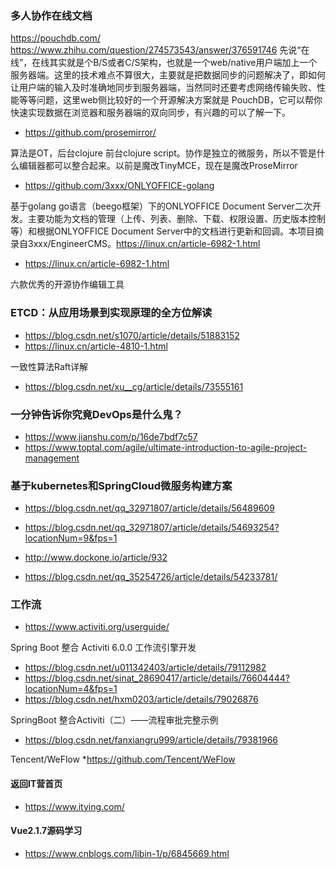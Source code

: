 ### 多人协作在线文档
https://pouchdb.com/
https://www.zhihu.com/question/274573543/answer/376591746
先说“在线”，在线其实就是个B/S或者C/S架构，也就是一个web/native用户端加上一个服务器端。这里的技术难点不算很大，主要就是把数据同步的问题解决了，即如何让用户端的输入及时准确地同步到服务器端，当然同时还要考虑网络传输失败、性能等等问题，这里web侧比较好的一个开源解决方案就是 PouchDB，它可以帮你快速实现数据在浏览器和服务器端的双向同步，有兴趣的可以了解一下。
- https://github.com/prosemirror/ 

算法是OT，后台clojure 前台clojure script。协作是独立的微服务，所以不管是什么编辑器都可以整合起来。以前是魔改TinyMCE，现在是魔改ProseMirror

- https://github.com/3xxx/ONLYOFFICE-golang

基于golang go语言（beego框架）下的ONLYOFFICE Document Server二次开发。主要功能为文档的管理（上传、列表、删除、下载、权限设置、历史版本控制等）和根据ONLYOFFICE Document Server中的文档进行更新和回调。本项目摘录自3xxx/EngineerCMS。https://linux.cn/article-6982-1.html

- https://linux.cn/article-6982-1.html

六款优秀的开源协作编辑工具

### ETCD：从应用场景到实现原理的全方位解读
- https://blog.csdn.net/s1070/article/details/51883152
- https://linux.cn/article-4810-1.html

一致性算法Raft详解
- https://blog.csdn.net/xu__cg/article/details/73555161

### 一分钟告诉你究竟DevOps是什么鬼？
- https://www.jianshu.com/p/16de7bdf7c57
- https://www.toptal.com/agile/ultimate-introduction-to-agile-project-management

### 基于kubernetes和SpringCloud微服务构建方案
- https://blog.csdn.net/qq_32971807/article/details/56489609
- https://blog.csdn.net/qq_32971807/article/details/54693254?locationNum=9&fps=1 

- http://www.dockone.io/article/932
- https://blog.csdn.net/qq_35254726/article/details/54233781/

### 工作流
* https://www.activiti.org/userguide/



Spring Boot 整合 Activiti 6.0.0 工作流引擎开发
* https://blog.csdn.net/u011342403/article/details/79112982
* https://blog.csdn.net/sinat_28690417/article/details/76604444?locationNum=4&fps=1
* https://blog.csdn.net/hxm0203/article/details/79026876

SpringBoot 整合Activiti（二）——流程审批完整示例
* https://blog.csdn.net/fanxiangru999/article/details/79381966

Tencent/WeFlow
*https://github.com/Tencent/WeFlow

#### 返回IT营首页
* https://www.itying.com/

#### Vue2.1.7源码学习
* https://www.cnblogs.com/libin-1/p/6845669.html










